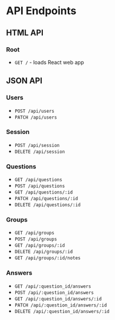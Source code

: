 # API Endpoints

## HTML API

### Root

- `GET /` - loads React web app

## JSON API

### Users

- `POST /api/users`
- `PATCH /api/users`

### Session

- `POST /api/session`
- `DELETE /api/session`

### Questions

- `GET /api/questions`
- `POST /api/questions`
- `GET /api/questions/:id`
- `PATCH /api/questions/:id`
- `DELETE /api/questions/:id`

### Groups

- `GET /api/groups`
- `POST /api/groups`
- `GET /api/groups/:id`
- `DELETE /api/groups/:id`
- `GET /api/groups/:id/notes`

### Answers

- `GET /api/:question_id/answers`
- `POST /api/:question_id/answers`
- `GET /api/:question_id/answers/:id`
- `PATCH /api/:question_id/answers/:id`
- `DELETE /api/:question_id/answers/:id`
